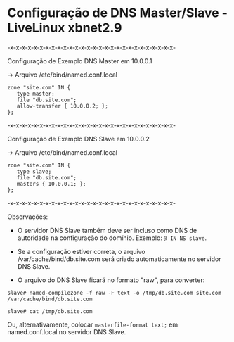 # Configuração de DNS Master/Slave - LiveLinux xbnet2.9

-x-x-x-x-x-x-x-x-x-x-x-x-x-x-x-x-x-x-x-x-x-x-x-x-x-x-x-x-

Configuração de Exemplo DNS Master em 10.0.0.1

-> Arquivo /etc/bind/named.conf.local

```
zone "site.com" IN {
   type master;
   file "db.site.com";
   allow-transfer { 10.0.0.2; };
};
```

-x-x-x-x-x-x-x-x-x-x-x-x-x-x-x-x-x-x-x-x-x-x-x-x-x-x-x-x-

Configuração de Exemplo DNS Slave em 10.0.0.2

-> Arquivo /etc/bind/named.conf.local

```
zone "site.com" IN {
   type slave;
   file "db.site.com";
   masters { 10.0.0.1; };
};
```

-x-x-x-x-x-x-x-x-x-x-x-x-x-x-x-x-x-x-x-x-x-x-x-x-x-x-x-x-

Observações:
- O servidor DNS Slave também deve ser incluso como DNS de autoridade na configuração do domínio. Exemplo: `@ IN NS slave`.

- Se a configuração estiver correta, o arquivo /var/cache/bind/db.site.com será criado automaticamente no servidor DNS Slave.

- O arquivo do DNS Slave ficará no formato "raw", para converter:

`slave# named-compilezone -f raw -F text -o /tmp/db.site.com site.com /var/cache/bind/db.site.com`

`slave# cat /tmp/db.site.com`

Ou, alternativamente, colocar `masterfile-format text;` em named.conf.local no servidor DNS Slave.
